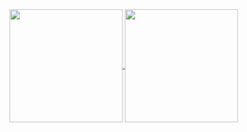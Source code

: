 <a href="https://github.com/PedrooLucca/github-readme-stats">
  <img height=200 align="center" src="https://github-readme-stats.vercel.app/api?username=PedrooLucca" />
</a>
<a href="https://github.com/PedrooLucca/convoychat">
  <img height=200 align="center" src="https://github-readme-stats.vercel.app/api/top-langs?username=PedrooLucca&layout=compact&langs_count=8&card_width=320" />
</a>
